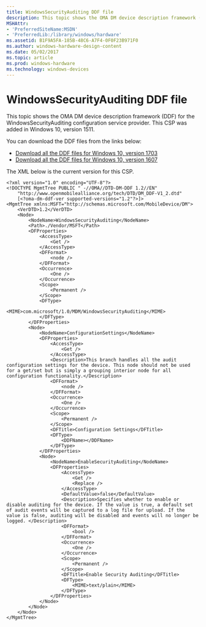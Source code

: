 ```yaml
---
title: WindowsSecurityAuditing DDF file
description: This topic shows the OMA DM device description framework (DDF) for the WindowsSecurityAuditing configuration service provider. This CSP was added in Windows 10, version 1511.
MSHAttr:
- 'PreferredSiteName:MSDN'
- 'PreferredLib:/library/windows/hardware'
ms.assetid: B1F9A5FA-185B-48C6-A7F4-0F0F23B971F0
ms.author: windows-hardware-design-content
ms.date: 05/02/2017
ms.topic: article
ms.prod: windows-hardware
ms.technology: windows-devices
---
```


# WindowsSecurityAuditing DDF file


This topic shows the OMA DM device description framework (DDF) for the WindowsSecurityAuditing configuration service provider. This CSP was added in Windows 10, version 1511.  

You can download the DDF files from the links below:

- [Download all the DDF files for Windows 10, version 1703](http://download.microsoft.com/download/C/7/C/C7C94663-44CF-4221-ABCA-BC895F42B6C2/Windows10_1703_DDF_download.zip)
- [Download all the DDF files for Windows 10, version 1607](http://download.microsoft.com/download/2/3/E/23E27D6B-6E23-4833-B143-915EDA3BDD44/Windows10_1607_DDF.zip)

The XML below is the current version for this CSP.

``` syntax
<?xml version="1.0" encoding="UTF-8"?>
<!DOCTYPE MgmtTree PUBLIC " -//OMA//DTD-DM-DDF 1.2//EN"
    "http://www.openmobilealliance.org/tech/DTD/DM_DDF-V1_2.dtd"
    [<?oma-dm-ddf-ver supported-versions="1.2"?>]>
<MgmtTree xmlns:MSFT="http://schemas.microsoft.com/MobileDevice/DM">
    <VerDTD>1.2</VerDTD>
    <Node>
        <NodeName>WindowsSecurityAuditing</NodeName>
        <Path>./Vendor/MSFT</Path>
        <DFProperties>
            <AccessType>
                <Get />
            </AccessType>
            <DFFormat>
                <node />
            </DFFormat>
            <Occurrence>
                <One />
            </Occurrence>
            <Scope>
                <Permanent />
            </Scope>
            <DFType>
                <MIME>com.microsoft/1.0/MDM/WindowsSecurityAuditing</MIME>
            </DFType>
        </DFProperties>
        <Node>
            <NodeName>ConfigurationSettings</NodeName>
            <DFProperties>
                <AccessType>
                    <Get />
                </AccessType>
                <Description>This branch handles all the audit configuration settings for the device. This node should not be used for a get/set but is simply a grouping interior node for all configuration functionality.</Description>
                <DFFormat>
                    <node />
                </DFFormat>
                <Occurrence>
                    <One />
                </Occurrence>
                <Scope>
                    <Permanent />
                </Scope>
                <DFTitle>Configuration Settings</DFTitle>
                <DFType>
                    <DDFName></DDFName>
                </DFType>
            </DFProperties>
            <Node>
                <NodeName>EnableSecurityAuditing</NodeName>
                <DFProperties>
                    <AccessType>
                        <Get />
                        <Replace />
                    </AccessType>
                    <DefaultValue>false</DefaultValue>
                    <Description>Specifies whether to enable or disable auditing for the device. If the value is true, a default set of audit events will be captured to a log file for upload. If the value is false, auditing will be disabled and events will no longer be logged. </Description>
                    <DFFormat>
                        <bool />
                    </DFFormat>
                    <Occurrence>
                        <One />
                    </Occurrence>
                    <Scope>
                        <Permanent />
                    </Scope>
                    <DFTitle>Enable Security Auditing</DFTitle>
                    <DFType>
                        <MIME>text/plain</MIME>
                    </DFType>
                </DFProperties>
            </Node>
        </Node>
    </Node>
</MgmtTree>
```

 

 






